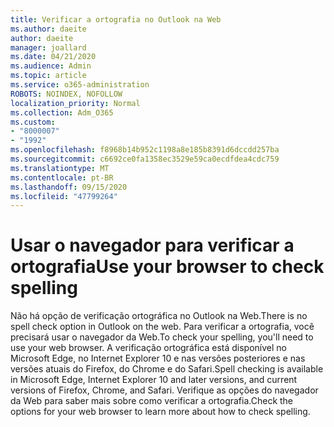 ```yaml
---
title: Verificar a ortografia no Outlook na Web
ms.author: daeite
author: daeite
manager: joallard
ms.date: 04/21/2020
ms.audience: Admin
ms.topic: article
ms.service: o365-administration
ROBOTS: NOINDEX, NOFOLLOW
localization_priority: Normal
ms.collection: Adm_O365
ms.custom:
- "8000007"
- "1992"
ms.openlocfilehash: f8968b14b952c1198a8e185b8391d6dccdd257ba
ms.sourcegitcommit: c6692ce0fa1358ec3529e59ca0ecdfdea4cdc759
ms.translationtype: MT
ms.contentlocale: pt-BR
ms.lasthandoff: 09/15/2020
ms.locfileid: "47799264"
---
```

# <a name="use-your-browser-to-check-spelling"></a><span data-ttu-id="912ed-102">Usar o navegador para verificar a ortografia</span><span class="sxs-lookup"><span data-stu-id="912ed-102">Use your browser to check spelling</span></span>

<span data-ttu-id="912ed-103">Não há opção de verificação ortográfica no Outlook na Web.</span><span class="sxs-lookup"><span data-stu-id="912ed-103">There is no spell check option in Outlook on the web.</span></span> <span data-ttu-id="912ed-104">Para verificar a ortografia, você precisará usar o navegador da Web.</span><span class="sxs-lookup"><span data-stu-id="912ed-104">To check your spelling, you'll need to use your web browser.</span></span> <span data-ttu-id="912ed-105">A verificação ortográfica está disponível no Microsoft Edge, no Internet Explorer 10 e nas versões posteriores e nas versões atuais do Firefox, do Chrome e do Safari.</span><span class="sxs-lookup"><span data-stu-id="912ed-105">Spell checking is available in Microsoft Edge, Internet Explorer 10 and later versions, and current versions of Firefox, Chrome, and Safari.</span></span> <span data-ttu-id="912ed-106">Verifique as opções do navegador da Web para saber mais sobre como verificar a ortografia.</span><span class="sxs-lookup"><span data-stu-id="912ed-106">Check the options for your web browser to learn more about how to check spelling.</span></span>